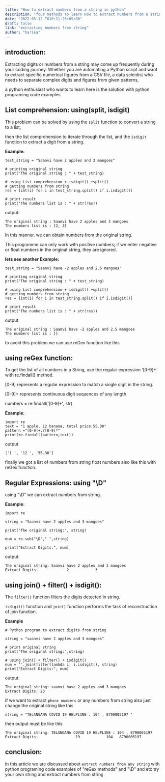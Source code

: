 ```yaml
---
title: "How to extract numbers from a string in python"
description: "four methods to learn How to extract numbers from a string in python"
date: "2022-05-12 T010:11:25+09:00"
draft: false
link: "extracting numbers from string"
author: "harika"
---
```


## introduction:

Extracting digits or numbers from a string may come up frequently during your coding journey.
Whether you are automating a Python script and want to extract specific numerical figures from a CSV file,
a data scientist who needs to separate complex digits and figures from given patterns, 

a python enthusiast who wants to learn here is the solution with python programing code examples

## List comprehension: using(split, isdigit)

This problem can be solved by using the `split` function to convert a string to a list, 

then the list comprehension to iterate through the list, and the `isdigit` function to extract a digit from a string. 

**Example:**

```
test_string = "Saanvi have 2 apples and 3 mangoes"
  
# printing original string 
print("The original string : " + test_string)
  
# using List comprehension + isdigit() +split()
# getting numbers from string 
res = [int(i) for i in test_string.split() if i.isdigit()]
  
# print result
print("The numbers list is : " + str(res))
```
output:
```
The original string : Saanvi have 2 apples and 3 mangoes
The numbers list is : [2, 3]
```
In this manner, we can obtain numbers from the original string. 

This programme can only work with positive numbers; if we enter negative or float numbers in the original string, they are ignored. 

**lets see another Example:**
```
test_string = "Saanvi have -2 apples and 2.5 mangoes"
  
# printing original string 
print("The original string : " + test_string)
  
# using List comprehension + isdigit() +split()
# getting numbers from string 
res = [int(i) for i in test_string.split() if i.isdigit()]
  
# print result
print("The numbers list is : " + str(res))
```
output:
```
The original string : Saanvi have -2 apples and 2.5 mangoes
The numbers list is : []
```
to avoid this problem we can use reGex function like this

## using reGex function:

To get the list of all numbers in a String, use the regular expression ‘[0-9]+’ with re.findall() method. 

[0-9] represents a regular expression to match a single digit in the string. 

[0-9]+ represents continuous digit sequences of any length.

numbers = re.findall('[0-9]+', str)

**Example:**
```
import re
text = "1 apple, 12 banana, total price:55.30"
pattern ="[0-9]+.?[0-9]*"
print(re.findall(pattern,text))
```
output:
```
['1 ', '12 ', '55.30']
```
finally we got a list of numbers from string float numbers also like this with reGex function.

## Regular Expressions: using "\D"

using  "\D" we can extract numbers from string.

**Example:**
```
import re

string = "Saanvi have 2 apples and 3 mangoes"

print("The original string:", string)

num = re.sub("\D"," ",string)

print("Extract Digits:", num)
```
output:
```
The original string: Saanvi have 2 apples and 3 mangoes
Extract Digits:             2            3
```

## using join() + filter() + isdigit():

The `filter()` function filters the digits detected in string.

`isdigit()` function and `join()` function performs the task of reconstruction of join function.

**Example**
```
# Python program to extract digits from string

string = "saanvi have 2 apples and 3 mangoes"
 
# print original string
print("The original string:",string)

# using join() + filter() + isdigit()
num = ''.join(filter(lambda i: i.isdigit(), string)
print("Extract Digits:", num)
```
output:
```
The original string: saanvi have 2 apples and 3 mangoes
Extract Digits: 23
```
if we want to extract `phone numbers` or any numbers from string also just change the original string like this

`string = "TELANGANA COVID 19 HELPLINE : 104 , 8790005197 "`

then output must be like this

`The original string: TELANGANA COVID 19 HELPLINE : 104 , 8790005197`
`Extract Digits:                 19            104   8790005197`

## conclusion:

In this article we are discussed about `extract numbers from any string` with python programing  code examples of "reGex methods" and "\D" and etc try your own string and extract numbers from string 
